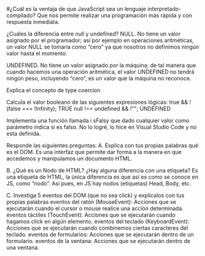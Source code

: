 #¿Cuál es la ventaja de que JavaScript sea un lenguaje interpretado-compilado?
Que nos permite realizar una programación más rápida y con respuesta inmediata.

¿Cuáles la diferencia entre null y undefined?
NULL. No tiene un valor asignado por el programador; así por ejemplo en operaciones aritméticas, un valor NULL se tomaría como “cero” ya que nosotros no definimos ningún valor hasta el momento.

UNDEFINED. No tiene un valor asignado por la máquina; de tal manera que cuando hacemos una operación aritmética, el valor UNDEFINED no tendrá ningún peso, incluyendo “cero”, es un valor que la máquina no reconoce.

Explica el concepto de type coercion


Calcula el valor booleano de las siguientes expresiones lógicas:
true && !(false === !Infinity); TRUE
null !== undefined && !""; UNDEFINED

Implementa una función llamada i  sFalsy  que dado cualquier valor como parámetro indica si es falso.
No lo logré, lo hice en Visual Studio Code y no esta definida.



Responde las siguientes preguntas:
A. Explica con tus propias palabras qué es el DOM.
Es una interfaz que permite dar forma a la manera en que accedemos y manipulamos un documento HTML.

B. ¿Qué es un Nodo de HTML? ¿Hay alguna diferencia con una etiqueta?
Es una etiqueta de HTML, la única diferencia es que así es como se conoce en JS, como “nodo”. Así pues, en JS hay nodos (etiquetas) Head, Body, etc.


C. Investiga 5 eventos del DOM (que no sea click) y explícalos con tus propias palabras
eventos del ratón (MouseEvent): Acciones que se ejecutarán cuando el cursor o mouse realice una acción determinada.
eventos táctiles (TouchEvent): Acciones que se ejecutarán cuando hagamos click en algún elemento.
eventos del teclado (KeyboardEvent): Acciones que se ejecutarán cuando combinemos ciertas caracteres del teclado.
eventos de formularios: Acciones que se ejecutarán dentro de un formulario.
eventos de la ventana: Acciones que se ejecutarán dentro de una ventana.

